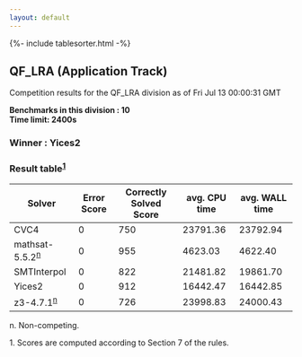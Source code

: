 ```yaml
---
layout: default
---
```

{%- include tablesorter.html -%}

##  QF_LRA (Application Track)

Competition results for the QF_LRA division as of Fri Jul 13 00:00:31 GMT

**Benchmarks in this division : 10  
Time limit: 2400s** 

###  Winner : Yices2 
### Result table<sup><a href="#fn1">1</a></sup>
<table id="parallel" class="result sorted">
<thead><tr class="center">
<th>Solver</th>
             <th>Error Score</th>
             <th>Correctly Solved Score</th>
             <th>avg. CPU time</th>
             <th>avg. WALL time</th>
         </tr></thead><tr>
<td>CVC4</td>
<td>0</td><td>750</td><td>23791.36</td><td>23792.94</td></tr><tr>
<td>mathsat-5.5.2<SUP><a href="#fn">n</a></SUP></td>
<td>0</td><td>955</td><td>4623.03</td><td>4622.40</td></tr><tr>
<td>SMTInterpol</td>
<td>0</td><td>822</td><td>21481.82</td><td>19861.70</td></tr><tr>
<td>Yices2</td>
<td>0</td><td>912</td><td>16442.47</td><td>16442.85</td></tr><tr>
<td>z3-4.7.1<SUP><a href="#fn">n</a></SUP></td>
<td>0</td><td>726</td><td>23998.83</td><td>24000.43</td></tr></table>
 <span id="fn"> n. Non-competing. </span>

 <span id="fn1"> 1. Scores are computed according to Section 7 of the rules. </span>


